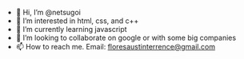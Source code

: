 - 👋 Hi, I’m @netsugoi
- 👀 I’m interested in html, css, and c++
- 🌱 I’m currently learning javascript
- 💞️ I’m looking to collaborate on google or with some big companies
- 📫 How to reach me. Email: floresaustinterrence@gmail.com

<!---
netsugoi/netsugoi is a ✨ special ✨ repository because its `README.md` (this file) appears on your GitHub profile.
You can click the Preview link to take a look at your changes.
--->
